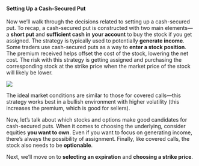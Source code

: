 #### Setting Up a Cash-Secured Put

Now we’ll walk through the decisions related to setting up a cash-secured put. To recap, a cash-secured put is constructed with two main elements—a  **short put**  and  **sufficient cash in your account** to buy the stock if you get assigned. The strategy is typically used to potentially  **generate income**. Some traders use cash-secured puts as a way to  **enter a stock position**. The premium received helps offset the cost of the stock, lowering the net cost. The risk with this strategy is getting assigned and purchasing the corresponding stock at the strike price when the market price of the stock will likely be lower.

![](https://education.ameritrade.com/content/cms/images/BDTO_Lesson_4.70.01.jpg)

The ideal market conditions are similar to those for covered calls—this strategy works best in a bullish environment with higher volatility (this increases the premium, which is good for sellers).

Now, let’s talk about which stocks and options make good candidates for cash-secured puts. When it comes to choosing the underlying, consider equities  **you want to own**. Even if you want to focus on generating income, there’s always the possibility of assignment. Finally, like covered calls, the stock also needs to be  **optionable**.

Next, we’ll move on to **selecting an expiration**  and  **choosing a strike price**.
<!--stackedit_data:
eyJoaXN0b3J5IjpbMTU3MjkxNzE4M119
-->